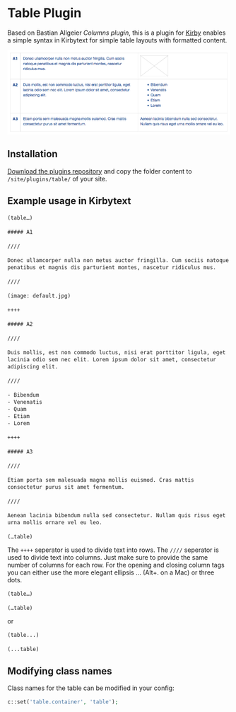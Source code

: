 # Table Plugin

Based on Bastian Allgeier *Columns plugin*, this is a plugin for [Kirby](http://getkirby.com/) enables a simple syntax in Kirbytext for simple table layouts with formatted content.

![Table](table.png)

## Installation

[Download the plugins repository](https://github.com/julien-gargot/kirby-plugin-table.git) and copy the folder content to `/site/plugins/table/` of your site.

## Example usage in Kirbytext

```
(table…)

##### A1

////

Donec ullamcorper nulla non metus auctor fringilla. Cum sociis natoque penatibus et magnis dis parturient montes, nascetur ridiculus mus.

////

(image: default.jpg)

++++

##### A2

////

Duis mollis, est non commodo luctus, nisi erat porttitor ligula, eget lacinia odio sem nec elit. Lorem ipsum dolor sit amet, consectetur adipiscing elit.

////

- Bibendum
- Venenatis
- Quam
- Etiam
- Lorem

++++

##### A3

////

Etiam porta sem malesuada magna mollis euismod. Cras mattis consectetur purus sit amet fermentum.

////

Aenean lacinia bibendum nulla sed consectetur. Nullam quis risus eget urna mollis ornare vel eu leo.

(…table)
```

The `++++` seperator is used to divide text into rows. The `////` seperator is used to divide text into columns. Just make sure to provide the same number of columns for each row. For the opening and closing column tags you can either use the more elegant ellipsis … (Alt+. on a Mac) or three dots.

```
(table…)

(…table)
```

or

```
(table...)

(...table)
```

## Modifying class names

Class names for the table can be modified in your config:

```php
c::set('table.container', 'table');
```

